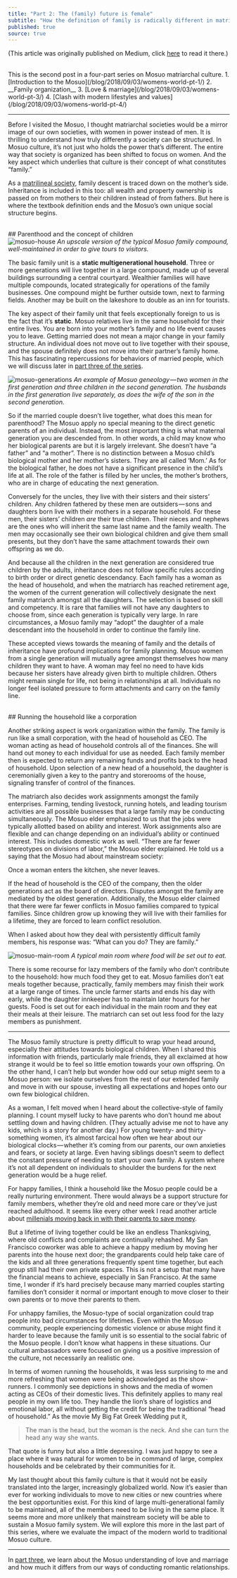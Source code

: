 ```yaml
---
title: "Part 2: The (family) future is female"
subtitle: "How the definition of family is radically different in matriarchal society."
published: true
source: true
---
```

<p class="source">
(This article was originally published on Medium, click <a href="https://medium.com/@vivqu/the-family-future-is-female-6b38e3e00724" target="_blank">here</a> to read it there.)
</p>
<br>
This is the second post in a four-part series on Mosuo matriarchal culture. 
1. [Introduction to the Mosuo](/blog/2018/09/03/womens-world-pt-1/)
2. __Family organization__
3. [Love & marriage](/blog/2018/09/03/womens-world-pt-3/)
4. [Clash with modern lifestyles and values](/blog/2018/09/03/womens-world-pt-4/)

<hr class="section-divider" />

Before I visited the Mosuo, I thought matriarchal societies would be a mirror image of our own societies, with women in power instead of men. It is thrilling to understand how truly differently a society can be structured. In Mosuo culture, it’s not just who holds the power that’s different. The entire way that society is organized has been shifted to focus on women. And the key aspect which underlies that culture is their concept of what constitutes “family.”

As a [matrilineal society](https://en.wikipedia.org/wiki/Matrilineality), family descent is traced down on the mother’s side. Inheritance is included in this too: all wealth and property ownership is passed on from mothers to their children instead of from fathers. But here is where the textbook definition ends and the Mosuo’s own unique social structure begins.

<br>
## Parenthood and the concept of children

<div class="float-left">
    <img src="/assets/img/posts/mosuo/mosuo-house.jpeg" alt="mosuo-house">
    <em>An upscale version of the typical Mosuo family compound, well-maintained in order to give tours to visitors.</em>
</div>

The basic family unit is a __static multigenerational household__. Three or more generations will live together in a large compound, made up of several buildings surrounding a central courtyard. Wealthier families will have multiple compounds, located strategically for operations of the family businesses. One compound might be further outside town, next to farming fields. Another may be built on the lakeshore to double as an inn for tourists.

The key aspect of their family unit that feels exceptionally foreign to us is the fact that it’s __static__. Mosuo relatives live in the same household for their entire lives. You are born into your mother’s family and no life event causes you to leave. Getting married does not mean a major change in your family structure. An individual does not move out to live together with their spouse, and the spouse definitely does not move into their partner’s family home. This has fascinating repercussions for behaviors of married people, which we will discuss later in [part three of the series](/blog/2018/09/03/womens-world-pt-3/).

<div class="float-left">
    <img src="/assets/img/posts/mosuo/generations.png" alt="mosuo-generations">
    <em>An example of Mosuo geneology — two women in the first generation and three children in the second generation. The husbands in the first generation live separately, as does the wife of the son in the second generation.</em>
</div>

So if the married couple doesn’t live together, what does this mean for parenthood? The Mosuo apply no special meaning to the direct genetic parents of an individual. Instead, the most important thing is what maternal generation you are descended from. In other words, a child may know who her biological parents are but it is largely irrelevant. She doesn’t have “a father” and “a mother”. There is no distinction between a Mosuo child’s biological mother and her mother’s sisters. They are all called ‘Mom.’ As for the biological father, he does not have a significant presence in the child’s life at all. The role of the father is filled by her uncles, the mother’s brothers, who are in charge of educating the next generation.

Conversely for the uncles, they live with their sisters and their sisters’ children. Any children fathered by these men are outsiders — sons and daughters born live with their mothers in a separate household. For these men, their sisters’ children *are* their true children. Their nieces and nephews are the ones who will inherit the same last name and the family wealth. The men may occasionally see their own biological children and give them small presents, but they don’t have the same attachment towards their own offspring as we do.

And because all the children in the next generation are considered true children by the adults, inheritance does not follow specific rules according to birth order or direct genetic descendancy. Each family has a woman as the head of household, and when the matriarch has reached retirement age, the women of the current generation will collectively designate the next family matriarch amongst all the daughters. The selection is based on skill and competency. It is rare that families will not have any daughters to choose from, since each generation is typically very large. In rare circumstances, a Mosuo family may “adopt” the daughter of a male descendant into the household in order to continue the family line.

These accepted views towards the meaning of family and the details of inheritance have profound implications for family planning. Mosuo women from a single generation will mutually agree amongst themselves how many children they want to have. A woman may feel no need to have kids because her sisters have already given birth to multiple children. Others might remain single for life, not being in relationships at all. Individuals no longer feel isolated pressure to form attachments and carry on the family line.

<br>
## Running the household like a corporation

Another striking aspect is work organization within the family. The family is run like a small corporation, with the head of household as CEO. The woman acting as head of household controls all of the finances. She will hand out money to each individual for use as needed. Each family member then is expected to return any remaining funds and profits back to the head of household. Upon selection of a new head of a household, the daughter is ceremonially given a key to the pantry and storerooms of the house, signaling transfer of control of the finances.

The matriarch also decides work assignments amongst the family enterprises. Farming, tending livestock, running hotels, and leading tourism activities are all possible businesses that a large family may be conducting simultaneously. The Mosuo elder emphasized to us that the jobs were typically allotted based on ability and interest. Work assignments also are flexible and can change depending on an individual’s ability or continued interest. This includes domestic work as well. “There are far fewer stereotypes on divisions of labor,” the Mosuo elder explained. He told us a saying that the Mosuo had about mainstream society:

<p class="large-quote">Once a woman enters the kitchen, she never leaves.</p>

If the head of household is the CEO of the company, then the older generations act as the board of directors. Disputes amongst the family are mediated by the oldest generation. Additionally, the Mosuo elder claimed that there were far fewer conflicts in Mosuo families compared to typical families. Since children grow up knowing they will live with their families for a lifetime, they are forced to learn conflict resolution.

When I asked about how they deal with persistently difficult family members, his response was: “What can you do? They are family.”

<div class="float-left">
    <img src="/assets/img/posts/mosuo/main-room.jpeg" alt="mosuo-main-room">
    <em>A typical main room where food will be set out to eat.</em>
</div>

There is some recourse for lazy members of the family who don’t contribute to the household: how much food they get to eat. Mosuo families don’t eat meals together because, practically, family members may finish their work at a large range of times. The uncle farmer starts and ends his day with early, while the daughter innkeeper has to maintain later hours for her guests. Food is set out for each individual in the main room and they eat their meals at their leisure. The matriarch can set out less food for the lazy members as punishment.

<hr class="section-divider" />

The Mosuo family structure is pretty difficult to wrap your head around, especially their attitudes towards biological children. When I shared this information with friends, particularly male friends, they all exclaimed at how strange it would be to feel so little emotion towards your own offspring. On the other hand, I can’t help but wonder how odd our setup might seem to a Mosuo person: we isolate ourselves from the rest of our extended family and move in with our spouse, investing all expectations and hopes onto our own few biological children.

As a woman, I felt moved when I heard about the collective-style of family planning. I count myself lucky to have parents who don’t hound me about settling down and having children. (They actually advise me not to have any kids, which is a story for another day.) For young twenty- and thirty-something women, it’s almost farcical how often we hear about our biological clocks — whether it’s coming from our parents, our own anxieties and fears, or society at large. Even having siblings doesn’t seem to deflect the constant pressure of needing to start your own family. A system where it’s not all dependent on individuals to shoulder the burdens for the next generation would be a huge relief.

For happy families, I think a household like the Mosuo people could be a really nurturing environment. There would always be a support structure for family members, whether they’re old and need more care or they’ve just reached adulthood. It seems like every other week I read another article about [millenials moving back in with their parents to save money](https://www.nytimes.com/2016/05/25/us/millennials-roommates-now-more-likely-to-be-parents-than-partners.html).

But a lifetime of living together could be like an endless Thanksgiving, where old conflicts and complaints are continually rehashed. My San Francisco coworker was able to achieve a happy medium by moving her parents into the house next door; the grandparents could help take care of the kids and all three generations frequently spent time together, but each group still had their own private spaces. This is not a setup that many have the financial means to achieve, especially in San Francisco. At the same time, I wonder if it’s hard precisely because many married couples starting families don’t consider it normal or important enough to move closer to their own parents or to move their parents to them.

For unhappy families, the Mosuo-type of social organization could trap people into bad circumstances for lifetimes. Even within the Mosuo community, people experiencing domestic violence or abuse might find it harder to leave because the family unit is so essential to the social fabric of the Mosuo people. I don’t know what happens in these situations. Our cultural ambassadors were focused on giving us a positive impression of the culture, not necessarily an realistic one.

In terms of women running the households, it was less surprising to me and more refreshing that women were being acknowledged as the show-runners. I commonly see depictions in shows and the media of women acting as CEOs of their domestic lives. This definitely applies to many real people in my own life too. They handle the lion’s share of logistics and emotional labor, all without getting the credit for being the traditional “head of household.” As the movie My Big Fat Greek Wedding put it,

> The man is the head, but the woman is the neck. And she can turn the head any way she wants.

That quote is funny but also a little depressing. I was just happy to see a place where it was natural for women to be in command of large, complex households and be celebrated by their communities for it.

My last thought about this family culture is that it would not be easily translated into the larger, increasingly globalized world. Now it’s easier than ever for working individuals to move to new cities or new countries where the best opportunities exist. For this kind of large multi-generational family to be maintained, all of the members need to be living in the same place. It seems more and more unlikely that mainstream society will be able to sustain a Mosuo family system. We will explore this more in the last part of this series, where we evaluate the impact of the modern world to traditional Mosuo culture.

<hr class="section-divider" />

In [part three](/blog/2018/09/03/womens-world-pt-3/), we learn about the Mosuo understanding of love and marriage and how much it differs from our ways of conducting romantic relationships.